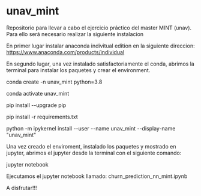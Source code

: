 # unav_mint
Repositorio para llevar a cabo el ejercicio práctico del master MINT (unav). Para ello será necesario realizar la siguiente instalacion

En primer lugar instalar anaconda indivitual edition en la siguiente direccion: https://www.anaconda.com/products/individual

En segundo lugar, una vez instalado satisfactoriamente el conda, abrimos la terminal para instalar los paquetes y crear el environment. 

conda create -n unav_mint python=3.8

conda activate unav_mint

pip install --upgrade pip

pip install -r requirements.txt

python -m ipykernel install --user --name unav_mint --display-name "unav_mint"

Una vez creado el enviroment, instalado los paquetes y mostrado en jupyter, abrimos el jupyter desde la terminal con el siguiente comando:

jupyter notebook

Ejecutamos el jupyter notebook llamado: churn_prediction_nn_mint.ipynb

A disfrutar!!!
